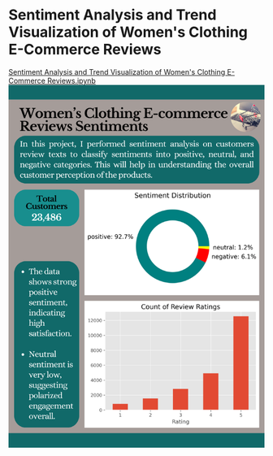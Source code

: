 # Sentiment Analysis and Trend Visualization of Women's Clothing E-Commerce Reviews
[Sentiment Analysis and Trend Visualization of Women's Clothing E-Commerce Reviews.ipynb](https://github.com/jakejosh6751/Sentiment-Analysis-and-Trend-Visualization-of-Women-s-Clothing-E-Commerce-Reviews/blob/main/ecommerce%20sentiment%20analysis.ipynb)
![e-commerce sentiments.png](https://github.com/jakejosh6751/Sentiment-Analysis-and-Trend-Visualization-of-Women-s-Clothing-E-Commerce-Reviews/blob/main/e-commerce%20sentiments.png)
